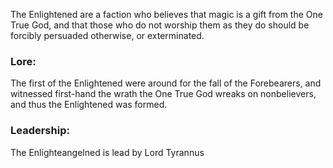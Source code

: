 The Enlightened are a faction who believes that magic is a gift from the One True God, and that those who do not worship them as they do should be forcibly persuaded otherwise, or exterminated. 

### Lore:
The first of the Enlightened were around for the fall of the Forebearers, and witnessed first-hand the wrath the One True God wreaks on nonbelievers, and thus the Enlightened was formed. 


### Leadership:
The Enlighteangelned is lead by Lord Tyrannus